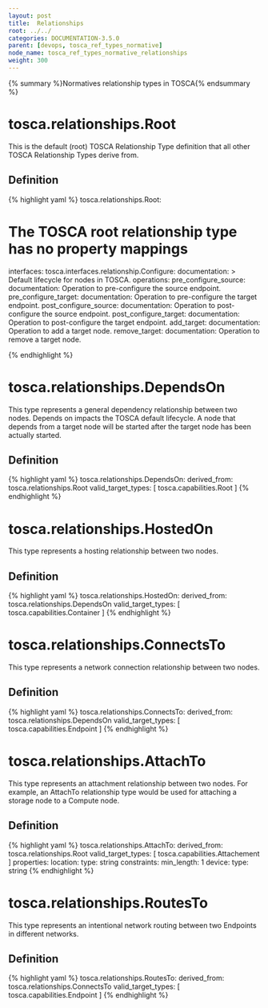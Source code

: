 ```yaml
---
layout: post
title:  Relationships
root: ../../
categories: DOCUMENTATION-3.5.0
parent: [devops, tosca_ref_types_normative]
node_name: tosca_ref_types_normative_relationships
weight: 300
---
```


{% summary %}Normatives relationship types in TOSCA{% endsummary %}

# tosca.relationships.Root

This is the default (root) TOSCA Relationship Type definition that all other TOSCA Relationship Types derive from.

## Definition

{% highlight yaml %}
tosca.relationships.Root:
  # The TOSCA root relationship type has no property mappings
  interfaces:
    tosca.interfaces.relationship.Configure:
      documentation: >
        Default lifecycle for nodes in TOSCA.
      operations:
        pre_configure_source:
          documentation: Operation to pre-configure the source endpoint.
        pre_configure_target:
          documentation: Operation to pre-configure the target endpoint.
        post_configure_source:
          documentation: Operation to post-configure the source endpoint.
        post_configure_target:
          documentation: Operation to post-configure the target endpoint.
        add_target:
          documentation: Operation to add a target node.
        remove_target:
          documentation: Operation to remove a target node.

{% endhighlight %}

# tosca.relationships.DependsOn

This type represents a general dependency relationship between two nodes. Depends on impacts the TOSCA default lifecycle. A node that depends from a target node will be started after the target node has been actually started.

## Definition

{% highlight yaml %}
tosca.relationships.DependsOn:
  derived_from: tosca.relationships.Root
  valid_target_types: [ tosca.capabilities.Root ]
{% endhighlight %}

# tosca.relationships.HostedOn

This type represents a hosting relationship between two nodes.

## Definition

{% highlight yaml %}
  tosca.relationships.HostedOn:
    derived_from: tosca.relationships.DependsOn
    valid_target_types: [ tosca.capabilities.Container ]
{% endhighlight %}

# tosca.relationships.ConnectsTo

This type represents a network connection relationship between two nodes.

## Definition

{% highlight yaml %}
tosca.relationships.ConnectsTo:
  derived_from: tosca.relationships.DependsOn
  valid_target_types: [ tosca.capabilities.Endpoint ]
{% endhighlight %}

# tosca.relationships.AttachTo

This type represents an attachment relationship between two nodes.  For example, an AttachTo relationship type would be used for attaching a storage node to a Compute node.

## Definition

{% highlight yaml %}
tosca.relationships.AttachTo:
  derived_from: tosca.relationships.Root
  valid_target_types: [ tosca.capabilities.Attachement ]
  properties:
    location:
      type: string
      constraints:
        min_length: 1
    device:
      type: string
{% endhighlight %}

# tosca.relationships.RoutesTo

This type represents an intentional network routing between two Endpoints in different networks.

## Definition

{% highlight yaml %}
tosca.relationships.RoutesTo:
    derived_from: tosca.relationships.ConnectsTo
    valid_target_types: [ tosca.capabilities.Endpoint ]
{% endhighlight %}
